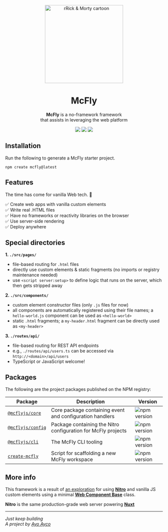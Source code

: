 <p align="center">
  <img width="250" src="https://github.com/ayoayco/McFly/assets/4262489/719a51c6-4858-4e3c-9856-c5af0e9be1bd" alt="rRick & Morty cartoon" />
</p>

<h1 align="center">McFly</h1>

<p align="center"><strong>McFly</strong> is a no-framework framework<br />that assists in leveraging the web platform</p>

<p align="center">
  <img src="https://img.shields.io/badge/from-the_future-blue?style=flat" />
  <img src="https://img.shields.io/badge/status-legit-purple?style=flat" />
  <a href="https://mc-fly.vercel.app/demo" target="_blank"><img src="https://img.shields.io/badge/see-the_demo_↗️-blue?style=flat&colorB=28CF8D" /></a>
</p>

## Installation

Run the following to generate a McFly starter project.
```
npm create mcfly@latest
```

## Features
The time has come for vanilla Web tech. 🎉

✅ Create web apps with vanilla custom elements<br>
✅ Write real .HTML files<br>
✅ Have no frameworks or reactivity libraries on the browser<br>
✅ Use server-side rendering<br>
✅ Deploy anywhere<br>

## Special directories
**1. `./src/pages/`**
- file-based routing for `.html` files
- directly use custom elements & static fragments (no imports or registry maintenance needed)
- use `<script server:setup>` to define logic that runs on the server, which then gets stripped away

**2. `./src/components/`**
- custom element constructor files (only `.js` files for now)
- all components are automatically registered using their file names; a `hello-world.js` component can be used as `<hello-world>`
- static `.html` fragments; a `my-header.html` fragment can be directly used as `<my-header>`

**3. `./routes/api/`**
- file-based routing for REST API endpoints
- e.g., `./routes/api/users.ts` can be accessed via `http://<domain>/api/users`
- TypeScript or JavaScript welcome!

## Packages
The following are the project packages published on the NPM registry:

| Package | Description | Version |
| --- | --- | --- |
| [`@mcflyjs/core`](https://ayco.io/n/@mcflyjs/core) | Core package containing event and configuration handlers | ![npm version](https://img.shields.io/npm/v/%40mcflyjs%2Fcore) |
| [`@mcflyjs/config`](https://ayco.io/n/@mcflyjs/config) | Package containing the Nitro configuration for McFly projects | ![npm version](https://img.shields.io/npm/v/%40mcflyjs%2Fconfig) |
| [`@mcflyjs/cli`](https://ayco.io/n/@mcflyjs/cli) | The McFly CLI tooling | ![npm version](https://img.shields.io/npm/v/%40mcflyjs%2Fcli) |
| [`create-mcfly`](https://ayco.io/n/create-mcfly) | Script for scaffolding a new McFly workspace | ![npm version](https://img.shields.io/npm/v/create-mcfly) |

## More info
This framework is a result of [an exploration](https://social.ayco.io/@ayo/111195315785886977) for using [**Nitro**](https://nitro.unjs.io) and vanilla JS custom elements using a minimal [**Web Component Base**](https://ayco.io/n/web-component-base) class.

**Nitro** is the same production-grade web server powering [**Nuxt**](https://nuxt.com/)

---
*Just keep building*<br />
*A project by [Ayo Ayco](https://ayco.io)*
